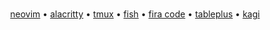 <br>

<p align="center">
<a href="https://neovim.io">neovim</a> • <a href="https://alacritty.org">alacritty</a> • <a href="https://github.com/tmux/tmux/wiki">tmux</a> • <a href="https://fishshell.com">fish</a> • <a href="https://github.com/tonsky/FiraCode">fira code</a> • <a href="https://tableplus.com">tableplus</a> • <a href="https://kagi.com">kagi</a>
</p>

<br>
